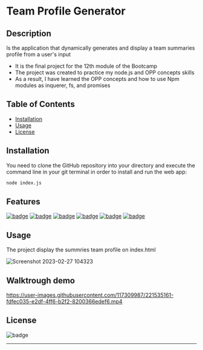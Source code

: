 # Team Profile Generator


## Description

Is the application that dynamically generates and display a team summaries profile from a user's input 

- It is the final project for the 12th module of the Bootcamp
- The project was created to practice my node.js and OPP concepts skills
- As a result, I have learned the OPP concepts and how to use Npm modules as inquerer, fs, and promises

## Table of Contents

- [Installation](#installation)
- [Usage](#usage)
- [License](#license)

## Installation 

You need to clone the GitHub repository into your directory and execute the command line in your git terminal in order to install and run the web app:

```bash
node index.js
```

## Features

[![badge](https://img.shields.io/badge/javascript-green)][1]
[![badge](https://img.shields.io/badge/node.js-yellowgreen)][2]
[![badge](https://img.shields.io/badge/npm-yellow)][3]
[![badge](https://img.shields.io/badge/html-orange)][4]
[![badge](https://img.shields.io/badge/css-blue)][5]
[![badge](https://img.shields.io/badge/bootstrap-blueviolet)][6]

[1]: https://www.w3schools.com/js
[2]: https://nodejs.org/en/
[3]: https://www.npmjs.com/
[4]: https://www.w3schools.com/html
[5]: https://www.w3schools.com/css
[6]: https://getbootstrap.com 



## Usage

The project display the summries team profile on index.html

![Screenshot 2023-02-27 104323](https://user-images.githubusercontent.com/117309987/221542950-54809b26-b85d-4cb2-8004-52c3986cd8d2.jpg)
   
## Walktrough demo

https://user-images.githubusercontent.com/117309987/221535161-fdfec035-e2df-4ff6-b2f2-8200366edef6.mp4


## License

![badge](https://img.shields.io/badge/license-MIT-brightgreen)

---



